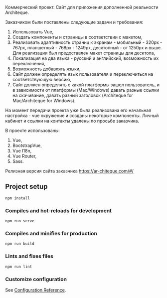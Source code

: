  Коммерческий проект.
 Сайт для приложения дополненной реальности Architeque.
 
 Зaказчиком были поставлены следующие задачи и требования:
 1. Использовать Vue,
 2. Создать компоненты и страницы в соответствии с макетом,
 3. Реализовать адаптивность страниц к экранам - мобильный - 320px - 767px, планшетный - 768px - 1249px, десктопный - от 1250px и выше. Для реализации был предоставлен макет страницы для десктопа,
 4. Локализация на два языка - русский и английский, возможность их переключения,
 5. Возможность добавлять языки,
 6. Сайт должен определять язык пользователя и переключиться на соответствующую версию,
 7. Сайт должен определять с какой платформы зашел пользователь, и в зависимости от платформы (Mac/Windows) давать разные ссылки на скачивание, давать разный заголовок (Architeque for Mac/Architeque for Windows).
 
 На момент передачи проекта уже была реализована его начальная настройка - vue окружение и созданы некоторые компоненты. Личный кабинет и ссылки на контакты удалены по просьбе заказчика.
 
 В проекте использованы: 
 1. Vue,
 2. BootstrapVue,
 3. Vue I18n,
 4. Vue Router,
 5. Sass.

Релизная версия сайта заказчика https://ar-chiteque.com/#/

## Project setup
```
npm install
```

### Compiles and hot-reloads for development
```
npm run serve
```

### Compiles and minifies for production
```
npm run build
```

### Lints and fixes files
```
npm run lint
```

### Customize configuration
See [Configuration Reference](https://cli.vuejs.org/config/).
